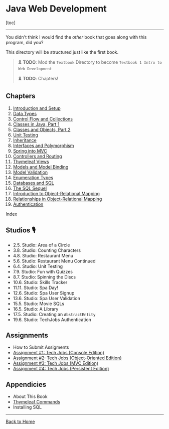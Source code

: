 # Java Web Development

[toc]

---

You didn't think I would find the *other* book that goes along with this program, did you?

This directory will be structured just like the first book.

> :reminder_ribbon: **TODO**: Mod the `Textbook` Directory to become `Textbook 1 Intro to Web Development`
>
> :reminder_ribbon: **TODO**: Chapters!

## Chapters

1. [Introduction and Setup](./A.%20Chapters/01.Introduction.md)
2. [Data Types](./A.%20Chapters/02.Data%20Types.md)
3. [Control Flow and Collections](./A.%20Chapters/03.Control%20Flow%20and%20Collections.md)
4. [Classes in Java, Part 1](./A.%20Chapters/04.Classes%20%28Part%201%29.md)
5. [Classes and Objects, Part 2](./A.%20Chapters/05.Classes%20%28Part%202%29.md)
6. [Unit Testing](./A.%20Chapters/06.Unit%20Testing.md)
7. [Inheritance](./A.%20Chapters/07.Inheritance.md)
8. [Interfaces and Polymorphism](./A.%20Chapters/08.Inerfaces%20and%20Polymorphism.md)
9. [Spring into <abbr title="Model-View-Control">MVC</abbr>](./A.%20Chapters/09.Spring%20into%20MVC.md)
10. [Controllers and Routing](./A.%20Chapters/10.Controllers%20and%20Routing.md)
11. [Thymeleaf Views](./A.%20Chapters/11.Thymeleaf%20Views.md)
12. [Models and Model Binding](./A.%20Chapters/12.Models%20and%20Model%20Binding.md)
13. [Model Validation](./A.%20Chapters/13.Model%20Validation.md)
14. [Enumeration Types](./A.%20Chapters/14.Enumeration%20Types.md)
15. [Databases and SQL](./A.%20Chapters/15.SQL%20%28Part%201%29.md)
16. [The SQL Sequel](./A.%20Chapters/16.SQL%20%28Part%202%29.md)
17. [Introduction to Object-Relational Mapping](./A.%20Chapters/17.ORM%20Introduction.md)
18. [Relationships in Object-Relational Mapping](./A.%20Chapters/18.ORM%20Relationships.md)
19. [Authentication](./A.%20Chapters/19.Authentication.md)

Index

## Studios :studio_microphone:

* 2.5. Studio: Area of a Circle
* 3.8. Studio: Counting Characters
* 4.8. Studio: Restaurant Menu
* 5.6. Studio: Restaurant Menu Continued
* 6.4. Studio: Unit Testing
* 7.9. Studio: Fun with Quizzes
* 8.7. Studio: Spinning the Discs
* 10.6. Studio: Skills Tracker
* 11.11. Studio: Spa Day!
* 12.6. Studio: Spa User Signup
* 13.6. Studio: Spa User Validation
* 15.5. Studio: Movie SQLs
* 16.5. Studio: A Library
* 17.5. Studio: Creating an `AbstractEntity`
* 19.6. Studio: TechJobs Authentication

## Assignments

* How to Submit Assigments
* [Assignment #1: Tech Jobs (Console Edition)](./B.%20Assignments/A1.Console.md)
* [Assignment #2: Tech Jobs (Object-Oriented Edition)](./B.%20Assignments/A1.OOP.md)
* [Assignment #3: Tech Jobs (MVC Edition)](./B.%20Assignments/A1.MVC.md)
* [Assignment #4: Tech Jobs (Persistent Edition)](./B.%20Assignments/A1.Persistent.md)

## Appendicies

* About This Book
* [Thymeleaf Commands](./C.%20Appendices/Thymeleaf%20Commands.md)
* Installing SQL

---

[Back to Home](../index.md)